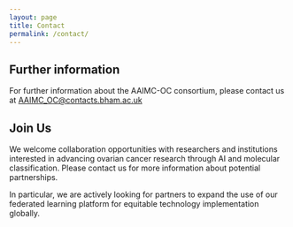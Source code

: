 ```yaml
---
layout: page
title: Contact
permalink: /contact/
---
```


## Further information

For further information about the AAIMC-OC consortium, please contact us at AAIMC_OC@contacts.bham.ac.uk

## Join Us

We welcome collaboration opportunities with researchers and institutions interested in advancing ovarian cancer research through AI and molecular classification. Please contact us for more information about potential partnerships.

In particular, we are actively looking for partners to expand the use of our federated learning platform for equitable technology implementation globally.
